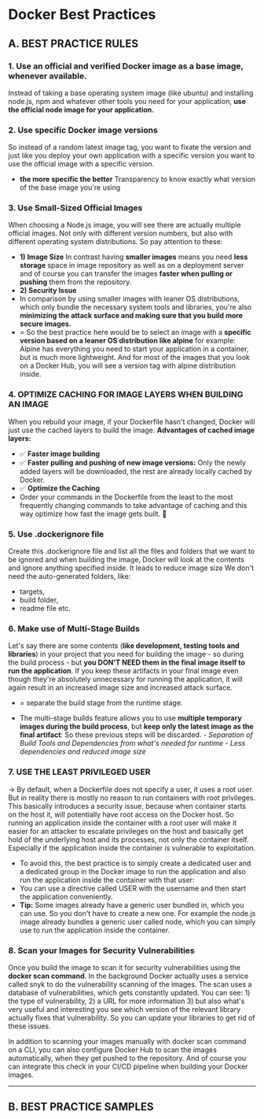 # Docker Best Practices

## A. BEST PRACTICE RULES
### 1. Use an official and verified Docker image as a base image, whenever available.
Instead of taking a base operating system image (like ubuntu) and installing node.js, npm and whatever other tools you need for your application, **use the official node image for your application.**
### 2. Use specific Docker image versions
So instead of a random latest image tag, you want to fixate the version and just like you deploy your own application with a specific version you want to use the official image with a specific version. 
-  **the more specific the better** Transparency to know exactly what version of the base image you're using

### 3. Use Small-Sized Official Images
When choosing a Node.js image, you will see there are actually multiple official images. Not only with different version numbers, but also with different operating system distributions. So pay attention to these:
-  **1) Image Size**
  In contrast having **smaller images** means you need **less storage** space in image repository as well as on a deployment server and of course you can transfer the images **faster when pulling or pushing** them from the repository.
-  **2) Security Issue**
-  In comparison by using smaller images with leaner OS distributions, which only bundle the necessary system tools and libraries, you're also **minimizing the attack surface and making sure that you build more secure images.**
-  = So the best practice here would be to select an image with a **specific version based on a leaner OS distribution like alpine** for example: Alpine has everything you need to start your application in a container, but is much more lightweight. And for most of the images that you look on a Docker Hub, you will see a version tag with alpine distribution inside.

### 4. OPTIMIZE CACHING FOR IMAGE LAYERS WHEN BUILDING AN IMAGE 
When you rebuild your image, if your Dockerfile hasn't changed, Docker will just use the cached layers to build the image.
**Advantages of cached image layers:**
- ✅ **Faster image building**
- ✅ **Faster pulling and pushing of new image versions:** Only the newly added layers will be downloaded, the rest are already locally cached by Docker.
- ✅ **Optimize the Caching**
- Order your commands in the Dockerfile from the least to the most frequently changing commands to take advantage of caching and this way optimize how fast the image gets built. 🚀

### 5. Use .dockerignore file
Create this .dockerignore file and list all the files and folders that we want to be ignored and when building the image, Docker will look at the contents and ignore anything specified inside. It leads to reduce image size We don't need the auto-generated folders, like: 
- targets,
- build folder,
- readme file etc.

### 6. Make use of Multi-Stage Builds

Let's say there are some contents (**like development, testing tools and libraries**) in your project that you need for building the image - so during the
build process - but **you DON'T NEED them in the final image itself to run the application**. If you keep these artifacts in your final image even though they're absolutely unnecessary for running the application, it will again result in an increased image size and increased attack surface. 
- = separate the build stage from the runtime stage.

- The multi-stage builds feature allows you to use **multiple temporary images during the build process**, but **keep only the latest image as the final artifact**:
So these previous steps will be discarded.
_- Separation of Build Tools and Dependencies from what's needed for runtime_
_- Less dependencies and reduced image size_



### 7. USE THE LEAST PRIVILEGED USER 
-> By default, when a Dockerfile does not specify a user, it uses a root user. But in reality there is mostly no reason to run containers with root privileges. This basically introduces a security issue, because when container starts on the host it, will potentially have root access on the Docker host. So running an application inside the container with a root user will make it easier for an attacker to escalate privileges on the host and basically get hold of the underlying host and its processes, not only the container itself. Especially if the application inside the container is vulnerable to exploitation.

- To avoid this, the best practice is to simply create a dedicated user and a dedicated group in the Docker image to run the application and also run the application inside the container with that user:
- You can use a directive called USER with the username and then start the application conveniently.
- **Tip:** Some images already have a generic user bundled in, which you can use. So you don't have to create a new one. For example the node.js image already bundles a generic user called node, which you can simply use to run the application inside the container. 

### 8. Scan your Images for Security Vulnerabilities
Once you build the image to scan it for security vulnerabilities using the **docker scan command**. In the background Docker actually uses a service called snyk to do the vulnerability scanning of the images. The scan uses a database of vulnerabilities, which gets constantly updated. You can see:
    1) the type of vulnerability,
    2) a URL for more information
    3) but also what's very useful and interesting you see which version of the relevant library actually fixes that vulnerability. So you can update your libraries to get rid of these issues.
       
In addition to scanning your images manually with docker scan command on a CLI, you can also configure Docker Hub to scan the images automatically, when they get pushed to the repository. And of course you can integrate this check in your CI/CD pipeline when building your Docker images.


****************************************************************************************

## B. BEST PRACTICE SAMPLES






